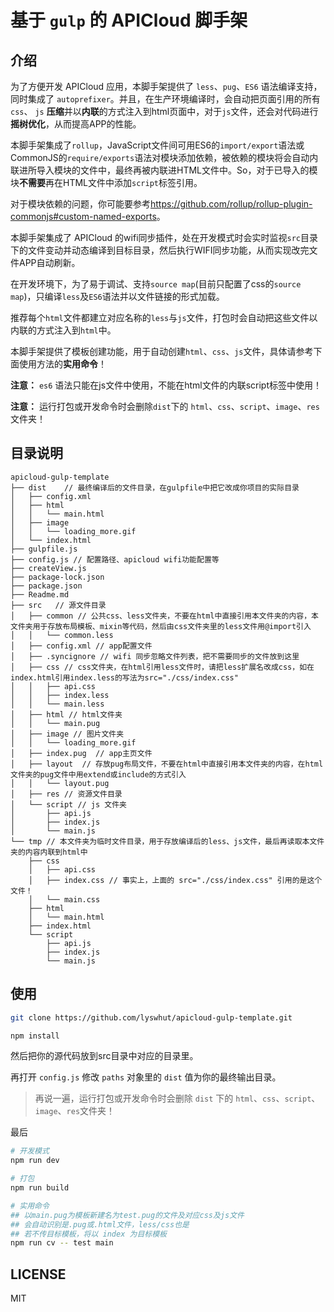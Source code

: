 # 基于 `gulp` 的 APICloud 脚手架

## 介绍

为了方便开发 APICloud 应用，本脚手架提供了 `less`、`pug`、`ES6` 语法编译支持，同时集成了 `autoprefixer`。并且，在生产环境编译时，会自动把页面引用的所有 `css`、 `js` **压缩**并以**内联**的方式注入到html页面中，对于`js`文件，还会对代码进行**摇树优化**，从而提高APP的性能。

本脚手架集成了`rollup`，JavaScript文件间可用ES6的`import/export`语法或CommonJS的`require/exports`语法对模块添加依赖，被依赖的模块将会自动内联进所导入模块的文件中，最终再被内联进HTML文件中。So，对于已导入的模块**不需要**再在HTML文件中添加`script`标签引用。

对于模块依赖的问题，你可能要参考<https://github.com/rollup/rollup-plugin-commonjs#custom-named-exports>。

本脚手架集成了 APICloud 的wifi同步插件，处在开发模式时会实时监视`src`目录下的文件变动并动态编译到目标目录，然后执行WIFI同步功能，从而实现改完文件APP自动刷新。

在开发环境下，为了易于调试、支持`source map`(目前只配置了css的`source map`)，只编译`less`及`ES6`语法并以文件链接的形式加载。

推荐每个`html`文件都建立对应名称的`less`与`js`文件，打包时会自动把这些文件以内联的方式注入到`html`中。

本脚手架提供了模板创建功能，用于自动创建`html`、`css`、`js`文件，具体请参考下面使用方法的**实用命令**！

**注意：** `es6` 语法只能在js文件中使用，不能在html文件的内联script标签中使用！

**注意：** 运行打包或开发命令时会删除`dist`下的 `html`、`css`、`script`、`image`、`res`文件夹！

## 目录说明

```dir
apicloud-gulp-template
├── dist    // 最终编译后的文件目录，在gulpfile中把它改成你项目的实际目录
│   ├── config.xml
│   ├── html
│   │   └── main.html
│   ├── image
│   │   └── loading_more.gif
│   └── index.html
├── gulpfile.js
├── config.js // 配置路径、apicloud wifi功能配置等
├── createView.js
├── package-lock.json
├── package.json
├── Readme.md
├── src   // 源文件目录
│   ├── common // 公共css、less文件夹，不要在html中直接引用本文件夹的内容，本文件夹用于存放布局模板、mixin等代码，然后由css文件夹里的less文件用@import引入
│   │   └── common.less
│   ├── config.xml // app配置文件
│   ├── .syncignore // wifi 同步忽略文件列表，把不需要同步的文件放到这里
│   ├── css // css文件夹，在html引用less文件时，请把less扩展名改成css，如在index.html引用index.less的写法为src="./css/index.css"
│   │   ├── api.css
│   │   ├── index.less
│   │   └── main.less
│   ├── html // html文件夹
│   │   └── main.pug
│   ├── image // 图片文件夹
│   │   └── loading_more.gif
│   ├── index.pug  // app主页文件
│   ├── layout  // 存放pug布局文件，不要在html中直接引用本文件夹的内容，在html文件夹的pug文件中用extend或include的方式引入
│   │   └── layout.pug
│   ├── res // 资源文件目录
│   └── script // js 文件夹
│       ├── api.js
│       ├── index.js
│       └── main.js
└── tmp // 本文件夹为临时文件目录，用于存放编译后的less、js文件，最后再读取本文件夹的内容内联到html中
    ├── css
    │   ├── api.css
    │   ├── index.css // 事实上，上面的 src="./css/index.css" 引用的是这个文件！
    │   └── main.css
    ├── html
    │   └── main.html
    ├── index.html
    └── script
        ├── api.js
        ├── index.js
        └── main.js
```

## 使用

```bash
git clone https://github.com/lyswhut/apicloud-gulp-template.git

npm install

```

然后把你的源代码放到src目录中对应的目录里。

再打开 `config.js` 修改 `paths` 对象里的 `dist` 值为你的最终输出目录。

> 再说一遍，运行打包或开发命令时会删除 `dist` 下的 `html`、`css`、`script`、`image`、`res`文件夹！

最后

```bash
# 开发模式
npm run dev

# 打包
npm run build

# 实用命令
## 以main.pug为模板新建名为test.pug的文件及对应css及js文件
## 会自动识别是.pug或.html文件，less/css也是
## 若不传目标模板，将以 index 为目标模板
npm run cv -- test main
```

## LICENSE

MIT
